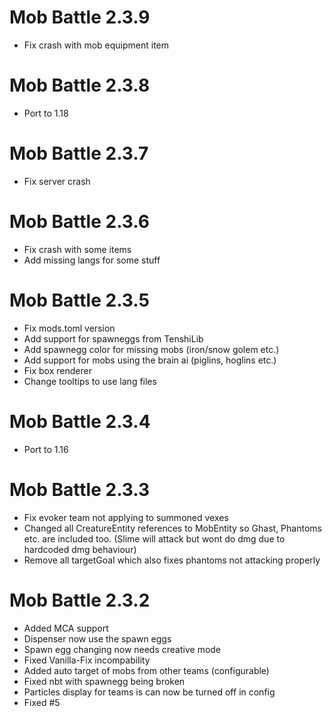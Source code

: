 Mob Battle 2.3.9
================
- Fix crash with mob equipment item

Mob Battle 2.3.8
================
- Port to 1.18

Mob Battle 2.3.7
================
- Fix server crash

Mob Battle 2.3.6
================
- Fix crash with some items
- Add missing langs for some stuff

Mob Battle 2.3.5
================
- Fix mods.toml version
- Add support for spawneggs from TenshiLib
- Add spawnegg color for missing mobs (iron/snow golem etc.)
- Add support for mobs using the brain ai (piglins, hoglins etc.)
- Fix box renderer
- Change tooltips to use lang files

Mob Battle 2.3.4
================
- Port to 1.16

Mob Battle 2.3.3
================
- Fix evoker team not applying to summoned vexes
- Changed all CreatureEntity references to MobEntity so Ghast, Phantoms etc. are included too. (Slime will attack but wont do dmg due to hardcoded dmg behaviour)
- Remove all targetGoal which also fixes phantoms not attacking properly

Mob Battle 2.3.2
================

- Added MCA support
- Dispenser now use the spawn eggs
- Spawn egg changing now needs creative mode
- Fixed Vanilla-Fix incompability
- Added auto target of mobs from other teams (configurable)
- Fixed nbt with spawnegg being broken
- Particles display for teams is can now be turned off in config
- Fixed #5
